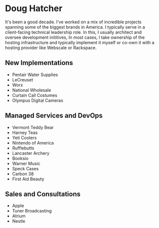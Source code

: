 # Doug Hatcher

It's been a good decade. I've worked on a mix of incredible projects spanning some of the biggest brands in America. I typically serve in a client-facing technical leadership role. In this, I usually architect and oversee development inititives, In most cases, I take ownership of the hosting infrastructure and typically implement it myself or co-own it with a hosting provider like Webscale or Rackspace. 

## New Implementations

* Pentair Water Supplies
* LeCreuset
* Worx
* National Wholesale
* Curtain Call Costumes
* Olympus Digital Cameras 

## Managed Services and DevOps 

* Vermont Teddy Bear
* Harney Teas
* Yeti Coolers
* Nintendo of America
* Rufflebutts
* Lancaster Archery
* Booksio
* Warner Music
* Speck Cases
* Carbon 38
* First Aid Beauty

## Sales and Consultations

* Apple 
* Tuner Broadcasting
* Atrium
* Nestle
